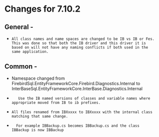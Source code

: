 # Changes for 7.10.2 

##  General - 
*	  All class names and name spaces are changed to be IB vs IB or Fes.  This was done so that both the IB driver and this driver it is based on will not have any naming conflicts if both used in the same application.

##  Common -
*    Namespace changed from FirebirdSql.EntityFrameworkCore.Firebird.Diagnostics.Internal to InterBaseSql.EntityFrameworkCore.InterBase.Diagnostics.Internal
*		 Use the IB named versions of classes and variable names where appropriate moved from IB to ib prefixes.
		
*	  All files renamed from IBXxxxx to IBXxxxx with the internal class matching that same change.  
*	    For example IBBackup.cs becomes IBBackup.cs and the class IBBackup is now IBBackup
